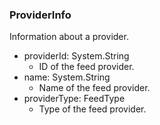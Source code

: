 ### ProviderInfo
Information about a provider.

- providerId: System.String
  - ID of the feed provider.
- name: System.String
  - Name of the feed provider.
- providerType: FeedType
  - Type of the feed provider.
